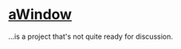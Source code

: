 [aWindow](http://awindow.beautifuluniquesnowflake.com/)
======

…is a project that's not quite ready for discussion.